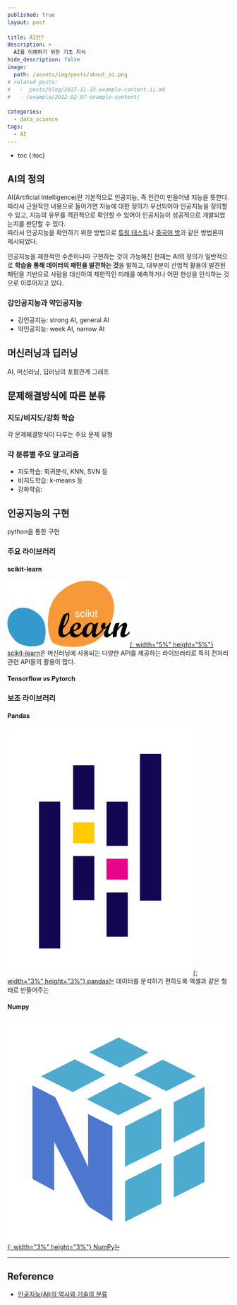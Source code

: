 ```yaml
---
published: true
layout: post

title: AI란?
description: >
  AI를 이해하기 위한 기초 지식
hide_description: false
image: 
  path: /assets/img/posts/about_ai.png
# related_posts:
#   - _posts/blog/2017-11-23-example-content-ii.md
#   - /example/2012-02-07-example-content/

categories:
  - data_science
tags:
  - AI
---
```


* toc
{:toc}

## AI의 정의

AI(Artificial Intelligence)란 기본적으로 인공지능, 즉 인간이 만들어낸 지능을 뜻한다. 따라서 근원적인 내용으로 들어가면 지능에 대한 정의가 우선되어야 인공지능을 정의할 수 있고, 지능의 유무를 객관적으로 확인할 수 있어야 인공지능이 성공적으로 개발되었는지를 판단할 수 있다.  
따라서 인공지능을 확인하기 위한 방법으로 [튜링 테스트](https://ko.wikipedia.org/wiki/%ED%8A%9C%EB%A7%81_%ED%85%8C%EC%8A%A4%ED%8A%B8)나 [중국어 방](https://ko.wikipedia.org/wiki/%EC%A4%91%EA%B5%AD%EC%96%B4_%EB%B0%A9)과 같은 방법론이 제시되었다.  

인공지능을 제한적인 수준이나마 구현하는 것이 가능해진 현재는 AI의 정의가 일반적으로 **학습을 통해 데이터의 패턴을 발견하는 것**을 말하고, 대부분의 산업적 활용이 발견된 패턴을 기반으로 사람을 대신하여 제한적인 미래를 예측하거나 어떤 현상을 인식하는 것으로 이루어지고 있다.  

### 강인공지능과 약인공지능

- 강인공지능: strong AI, general AI
- 약인공지능: week AI, narrow AI

## 머신러닝과 딥러닝

AI, 머신러닝, 딥러닝의 포함관계 그래프

## 문제해결방식에 따른 분류

### 지도/비지도/강화 학습

각 문제해결방식이 다루는 주요 문제 유형

### 각 분류별 주요 알고리즘

- 지도학습: 회귀분석, KNN, SVN 등
- 비지도학습: k-means 등
- 강화학습: 

## 인공지능의 구현

python을 통한 구현

### 주요 라이브러리

#### scikit-learn

[![sklearn_logo](/assets/img/posts/logo_scikit-learn.png){: width="5%" height="5%"} scikit-learn](https://scikit-learn.org/)은 머신러닝에 사용되는 다양한 API를 제공하는 라이브러리로 특히 전처리 관련 API들의 활용이 많다.  

#### Tensorflow vs Pytorch

### 보조 라이브러리

#### Pandas

[![pandas_logo](/assets/img/posts/logo_pandas.svg){: width="3%" height="3%"} pandas](https://pandas.pydata.org/)는 데이터를 분석하기 편하도록 엑셀과 같은 형태로 만들어주는

#### Numpy

[![numpy_logo](/assets/img/posts/logo_numpy.svg){: width="3%" height="3%"} NumPy](https://numpy.org/)는

---
## Reference
- [인공지능(AI)의 역사와 기술의 분류](https://saintbinary.tistory.com/21)